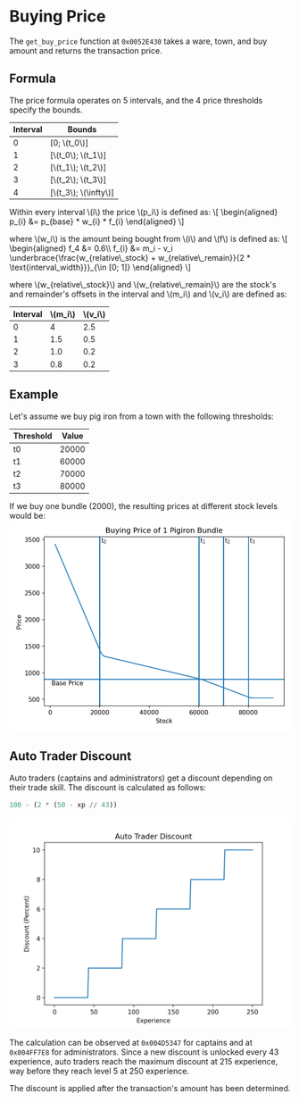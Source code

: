 # Buying Price
The `get_buy_price` function at `0x0052E430` takes a ware, town, and buy amount and returns the transaction price.

## Formula
The price formula operates on 5 intervals, and the 4 price thresholds specify the bounds.

|Interval|Bounds|
|-|-|
|0|[0; \\(t\_0\\)]|
|1|[\\(t\_0\\); \\(t\_1\\)]|
|2|[\\(t\_1\\); \\(t\_2\\)]|
|3|[\\(t\_2\\); \\(t\_3\\)]|
|4|[\\(t\_3\\); \\(\infty\\)]|

Within every interval \\(i\\) the price \\(p\_i\\) is defined as:
\\[
\begin{aligned}
    p\_{i} &= p\_{base} * w\_{i} * f\_{i}
\end{aligned}
\\]

where \\(w\_i\\) is the amount being bought from \\(i\\) and \\(f\\) is defined as:
\\[
\begin{aligned}
    f\_4 &= 0.6\\\\
    f_{i} &=  m_i - v_i \underbrace{\frac{w\_{relative\\_stock} + w\_{relative\\_remain}}{2 * \text{interval_width}}}\_{\in [0; 1]}
\end{aligned}
\\]

where \\(w\_{relative\\_stock}\\) and \\(w\_{relative\\_remain}\\) are the stock's and remainder's offsets in the interval and \\(m\_i\\) and \\(v\_i\\) are defined as:

|Interval|\\(m\_i\\)|\\(v\_i\\)|
|-|-|-|
|0|4|2.5|
|1|1.5|0.5|
|2|1.0|0.2|
|3|0.8|0.2|

## Example
Let's assume we buy pig iron from a town with the following thresholds:

|Threshold|Value|
|-|-|
|t0|20000|
|t1|60000|
|t2|70000|
|t3|80000|

If we buy one bundle (2000), the resulting prices at different stock levels would be:
![image](buying-price-pigiron.png)

## Auto Trader Discount
Auto traders (captains and administrators) get a discount depending on their trade skill.
The discount is calculated as follows:
```python
100 - (2 * (50 - xp // 43))
```
![image](buying-price-autotrader-discount.png)

The calculation can be observed at `0x004D5347` for captains and at `0x004FF7E8` for administrators.
Since a new discount is unlocked every 43 experience, auto traders reach the maximum discount at 215 experience, way before they reach level 5 at 250 experience.

The discount is applied after the transaction's amount has been determined.

